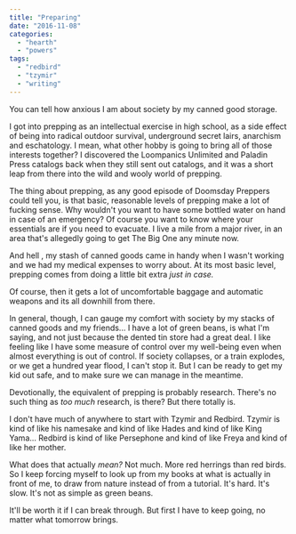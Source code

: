 ```yaml
---
title: "Preparing"
date: "2016-11-08"
categories: 
  - "hearth"
  - "powers"
tags: 
  - "redbird"
  - "tzymir"
  - "writing"
---
```


You can tell how anxious I am about society by my canned good storage.

I got into prepping as an intellectual exercise in high school, as a side effect of being into radical outdoor survival, underground secret lairs, anarchism and eschatology. I mean, what other hobby is going to bring all of those interests together? I discovered the Loompanics Unlimited and Paladin Press catalogs back when they still sent out catalogs, and it was a short leap from there into the wild and wooly world of prepping.

The thing about prepping, as any good episode of Doomsday Preppers could tell you, is that basic, reasonable levels of prepping make a lot of fucking sense. Why wouldn't you want to have some bottled water on hand in case of an emergency? Of course you want to know where your essentials are if you need to evacuate. I live a mile from a major river, in an area that's allegedly going to get The Big One any minute now.

And hell , my stash of canned goods came in handy when I wasn't working and we had my medical expenses to worry about. At its most basic level, prepping comes from doing a little bit extra _just in case._ 

Of course, then it gets a lot of uncomfortable baggage and automatic weapons and its all downhill from there.

In general, though, I can gauge my comfort with society by my stacks of canned goods and my friends... I have a lot of green beans, is what I'm saying, and not just because the dented tin store had a great deal. I like feeling like I have some measure of control over my well-being even when almost everything is out of control. If society collapses, or a train explodes, or we get a hundred year flood, I can't stop it. But I can be ready to get my kid out safe, and to make sure we can manage in the meantime.

Devotionally, the equivalent of prepping is probably research. There's no such thing as _too much_ research, is there? But there totally is.

I don't have much of anywhere to start with Tzymir and Redbird. Tzymir is kind of like his namesake and kind of like Hades and kind of like King Yama... Redbird is kind of like Persephone and kind of like Freya and kind of like her mother.

What does that actually _mean?_ Not much. More red herrings than red birds. So I keep forcing myself to look up from my books at what is actually in front of me, to draw from nature instead of from a tutorial. It's hard. It's slow. It's not as simple as green beans.

It'll be worth it if I can break through. But first I have to keep going, no matter what tomorrow brings.
